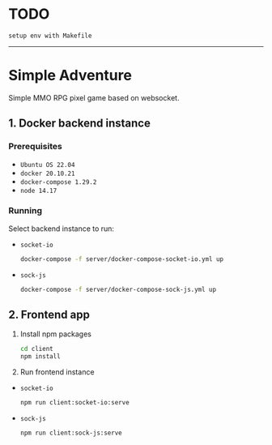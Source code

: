 # TODO
    setup env with Makefile
***


# Simple Adventure
Simple MMO RPG pixel game based on websocket.


## 1. Docker backend instance

### Prerequisites 
- `Ubuntu OS 22.04`
- `docker 20.10.21`
- `docker-compose 1.29.2`
- `node 14.17`

### Running 

Select backend instance to run:
- `socket-io`
    ```bash
    docker-compose -f server/docker-compose-socket-io.yml up 
    ```
- `sock-js`
    ```bash
    docker-compose -f server/docker-compose-sock-js.yml up 
    ```

## 2. Frontend app
1. Install npm packages 
    ```bash
    cd client
    npm install 
    ```
2. Run frontend instance
- `socket-io`
    ```bash
    npm run client:socket-io:serve 
    ```
- `sock-js`
    ```bash
    npm run client:sock-js:serve 
    ```
